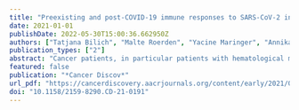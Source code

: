 ```yaml
---
title: "Preexisting and post-COVID-19 immune responses to SARS-CoV-2 in cancer patients"
date: 2021-01-01
publishDate: 2022-05-30T15:00:36.662950Z
authors: ["Tatjana Bilich", "Malte Roerden", "Yacine Maringer", "Annika Nelde", "Jonas S. Heitmann", "Marissa L. Dubbelaar", "Andreas Peter", "Sebastian Horber", "Jens Bauer", "Jonas Rieth", "Marcel Wacker", "Fiamma Berner", "Lukas Flatz", "Stefanie Held", "Peter Brossart", "Melanie Marklin", "Philipp Wagner", "Eva Erne", "Reinhild Klein", "Hans-Georg Rammensee", "Helmut R. Salih", "Juliane S. Walz"]
publication_types: ["2"]
abstract: "Cancer patients, in particular patients with hematological malignancies, are at increased risk for critical illness upon COVID-19. We here assessed antibody as well as CD4+ and CD8+ T cell responses in unexposed and SARS-CoV-2-infected cancer patients to characterize SARS-CoV 2 immunity and to identify immunological parameters contributing to COVID-19 outcome. Unexposed patients with hematological malignancies presented with reduced prevalence of pre-existing SARS-CoV-2 cross-reactive CD4+ T cell responses and signs of T cell exhaustion when compared to solid tumor patients and healthy volunteers. Whereas SARS-CoV-2 antibody responses did not differ between COVID-19 cancer patients and healthy volunteers, intensity, expandability, and diversity of SARS-CoV-2 T cell responses were profoundly reduced in cancer patients, and the latter associated with a severe course of COVID-19. This identifies impaired SARS-CoV-2 T cell immunity as potential determinant for dismal outcome of COVID-19 in cancer patients."
featured: false
publication: "*Cancer Discov*"
url_pdf: "https://cancerdiscovery.aacrjournals.org/content/early/2021/05/14/2159-8290.CD-21-0191"
doi: "10.1158/2159-8290.CD-21-0191"
---
```


